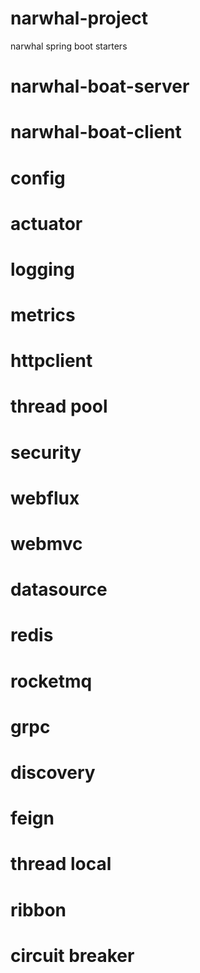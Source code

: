 # narwhal-project
narwhal spring boot starters

# narwhal-boat-server
# narwhal-boat-client
# config
# actuator
# logging
# metrics
# httpclient
# thread pool
# security
# webflux
# webmvc
# datasource
# redis
# rocketmq
# grpc
# discovery
# feign
# thread local
# ribbon
# circuit breaker

